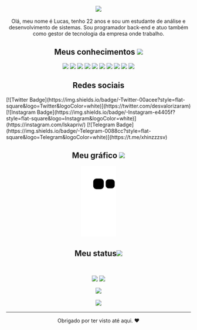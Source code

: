 
<p align="center">
<img src="https://media.discordapp.net/attachments/1045063616220647494/1047836951274864640/07b3848fea7be9a8b2c2199082d3d546.gif" />
</p align="center">

 <p align="center">
  Olá, meu nome é Lucas, tenho 22 anos e sou um estudante de análise e desenvolvimento de sistemas. Sou programador back-end e atuo também como gestor de tecnologia da empresa onde trabalho.
</p>   

<h2 align="center">Meus conhecimentos <img src="https://thumbs.gfycat.com/FirstHardtofindKrill.webp" width="50"></h2>

<p align="center">
<img src="https://img.shields.io/badge/-HTML5-E34F26?style=flat-square&logo=html5&logoColor=white"/>
<img src="https://img.shields.io/badge/-CSS3-1572B6?style=flat-square&logo=css3"/>
<img src="https://img.shields.io/badge/-Bootstrap-563D7C?style=flat-square&logo=bootstrap"/>
<img src="https://img.shields.io/badge/-Heroku-430098?style=flat-square&logo=heroku"/>
<img src="https://img.shields.io/badge/-JavaScript-black?style=flat-square&logo=javascript"/>
<img src="https://img.shields.io/badge/-Nodejs-black?style=flat-square&logo=Node.js"/>
<img src="https://img.shields.io/badge/-React-black?style=flat-square&logo=react"/>
<img src="https://img.shields.io/badge/-MongoDB-black?style=flat-square&logo=mongodb"/>
<img src="https://img.shields.io/badge/-Git-black?style=flat-square&logo=git"/>
<img src="https://img.shields.io/badge/-GitHub-black?style=flat-square&logo=github"/>
</p>

<h2 align="center"> Redes sociais </h2>
[![Twitter Badge](https://img.shields.io/badge/-Twitter-00acee?style=flat-square&logo=Twitter&logoColor=white)](https://twitter.com/desvalorizaram)
[![Instagram Badge](https://img.shields.io/badge/-Instagram-e4405f?style=flat-square&logo=Instagram&logoColor=white)](https://instagram.com/lskapriv/)
[![Telegram Badge](https://img.shields.io/badge/-Telegram-0088cc?style=flat-square&logo=Telegram&logoColor=white)](https://t.me/xhinzzzsv)
</p>

<h2 align="center">
  Meu gráfico <img src="https://media.giphy.com/media/xUA7aZeLE2e0P7Znz2/giphy.gif" width="50">
</h2>
<p align="center">
  <img src="https://raw.githubusercontent.com/xhinzz/xhinzz/6268d8993ad8c56b9fa37378a34fb29759339f5a/github-contribution-grid-snake.svg" alt="snake"></center>
</p>

<h2 align="center">
  Meu status<img src="https://media.giphy.com/media/VgCDAzcKvsR6OM0uWg/giphy.gif" width="50">
</h2>
 
<br>

<p align = "center">
  <img  src = "https://github-readme-stats.vercel.app/api?username=ritik307&show_icons=true&theme=radical&line_height=27">
  <img src = "https://github-readme-stats.vercel.app/api/top-langs/?username=ritik307&hide=html,css,java,shaderlab,kotlin,hlsl&theme=radical">
</p>

<p align = "center">
 <img  src="https://github-readme-streak-stats.herokuapp.com/?user=ritik307&show_icons=true&locale=en&layout=compact&theme=radical&line_height=0" />
</p> 

<p align = "center">
 <img src="https://activity-graph.herokuapp.com/graph?username=ritik307&theme=redical">
</p> 
<hr>
<p align="center">Obrigado por ter visto até aqui. ❤</p>
